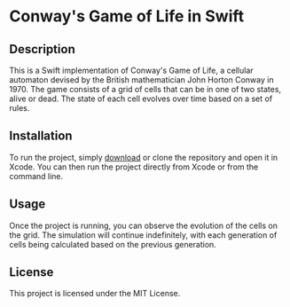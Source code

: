 # Conway's Game of Life in Swift

## Description

This is a Swift implementation of Conway's Game of Life, a cellular automaton devised by the British mathematician John Horton Conway in 1970. The game consists of a grid of cells that can be in one of two states, alive or dead. The state of each cell evolves over time based on a set of rules.

## Installation

To run the project, simply [download](link_to_download) or clone the repository and open it in Xcode. You can then run the project directly from Xcode or from the command line.

## Usage

Once the project is running, you can observe the evolution of the cells on the grid. The simulation will continue indefinitely, with each generation of cells being calculated based on the previous generation.

## License

This project is licensed under the MIT License.

